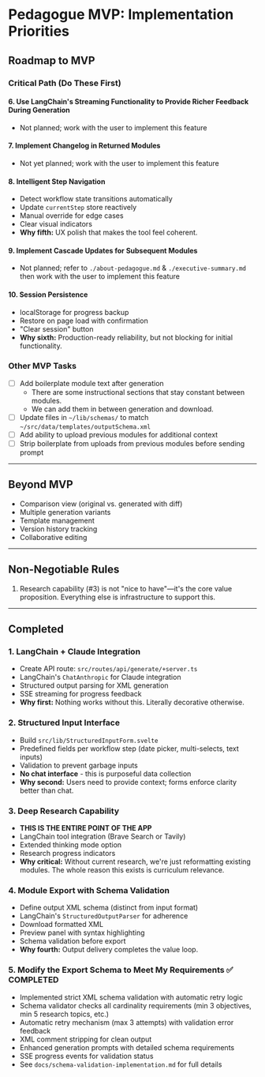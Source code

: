 # Pedagogue MVP: Implementation Priorities

## Roadmap to MVP

### Critical Path (Do These First)

#### 6. Use LangChain's Streaming Functionality to Provide Richer Feedback During Generation
  - Not planned; work with the user to implement this feature

#### 7. Implement Changelog in Returned Modules
  - Not yet planned;  work with the user to implement this feature

#### 8. Intelligent Step Navigation
  - Detect workflow state transitions automatically
  - Update `currentStep` store reactively
  - Manual override for edge cases
  - Clear visual indicators
  - **Why fifth:** UX polish that makes the tool feel coherent.

#### 9. Implement Cascade Updates for Subsequent Modules
  - Not planned; refer to `./about-pedagogue.md` & `./executive-summary.md` then work with the user to implement this feature

#### 10. Session Persistence
  - localStorage for progress backup
  - Restore on page load with confirmation
  - "Clear session" button
  - **Why sixth:** Production-ready reliability, but not blocking for initial functionality.

### Other MVP Tasks
  - [ ] Add boilerplate module text after generation
    - There are some instructional sections that stay constant between modules.
    - We can add them in between generation and download.
  - [ ] Update files in `~/lib/schemas/` to match `~/src/data/templates/outputSchema.xml`
  - [ ] Add ability to upload previous modules for additional context
  - [ ] Strip boilerplate from uploads from previous modules before sending prompt

---

## Beyond MVP
  - Comparison view (original vs. generated with diff)
  - Multiple generation variants
  - Template management
  - Version history tracking
  - Collaborative editing

---

## Non-Negotiable Rules
  1. Research capability (#3) is not "nice to have"—it's the core value proposition. Everything else is infrastructure to support this.

---

## Completed

### 1. LangChain + Claude Integration
  - Create API route: `src/routes/api/generate/+server.ts`
  - LangChain's `ChatAnthropic` for Claude integration
  - Structured output parsing for XML generation
  - SSE streaming for progress feedback
  - **Why first:** Nothing works without this. Literally decorative otherwise.

### 2. Structured Input Interface
  - Build `src/lib/StructuredInputForm.svelte`
  - Predefined fields per workflow step (date picker, multi-selects, text inputs)
  - Validation to prevent garbage inputs
  - **No chat interface** - this is purposeful data collection
  - **Why second:** Users need to provide context; forms enforce clarity better than chat.

### 3. Deep Research Capability
  - **THIS IS THE ENTIRE POINT OF THE APP**
  - LangChain tool integration (Brave Search or Tavily)
  - Extended thinking mode option
  - Research progress indicators
  - **Why critical:** Without current research, we're just reformatting existing modules. The whole reason this exists is curriculum relevance.

### 4. Module Export with Schema Validation
  - Define output XML schema (distinct from input format)
  - LangChain's `StructuredOutputParser` for adherence
  - Download formatted XML
  - Preview panel with syntax highlighting
  - Schema validation before export
  - **Why fourth:** Output delivery completes the value loop.

### 5. Modify the Export Schema to Meet My Requirements ✅ COMPLETED
  - Implemented strict XML schema validation with automatic retry logic
  - Schema validator checks all cardinality requirements (min 3 objectives, min 5 research topics, etc.)
  - Automatic retry mechanism (max 3 attempts) with validation error feedback
  - XML comment stripping for clean output
  - Enhanced generation prompts with detailed schema requirements
  - SSE progress events for validation status
  - See `docs/schema-validation-implementation.md` for full details
